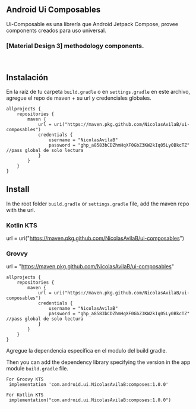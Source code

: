 ## Android Ui Composables
Ui-Composable es una librería que Android Jetpack Compose, provee components creados para uso universal.

### [Material Design 3] methodology components.

<br/>

## Instalación
En la raíz de tu carpeta ```build.gradle``` o en ```settings.gradle``` en este archivo, agregue el repo de maven + su url y credenciales globales.
```
allprojects {
    repositories {
        maven {
            url = uri("https://maven.pkg.github.com/NicolasAvilaB/ui-composables")
            credentials {
                username = "NicolasAvilaB"
                password = "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" //pass global de solo lectura
            }
        }
    }
}
```
## Install
In the  root folder ```build.gradle``` or ```settings.gradle``` file, add the maven repo with the url.

### Kotlin KTS
url = uri("https://maven.pkg.github.com/NicolasAvilaB/ui-composables")

### Grovvy
url = "https://maven.pkg.github.com/NicolasAvilaB/ui-composables"

```
allprojects {
    repositories {
        maven {
            url = uri("https://maven.pkg.github.com/NicolasAvilaB/ui-composables")
            credentials {
                username = "NicolasAvilaB"
                password = "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" //pass global de solo lectura
            }
        }
    }
}
```
Agregue la dependencia específica en el modulo del build gradle.

Then you can add the dependency library specifying the version in the app module ```build.gradle``` file.
```
For Groovy KTS
 implementation 'com.android.ui.NicolasAvilaB:composes:1.0.0'

For Kotlin KTS
 implementation("com.android.ui.NicolasAvilaB:composes:1.0.0")

```

<br/>

